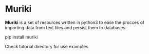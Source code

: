 
# Muriki

**Muriki** is a set of resources written in python3 to ease the procces of importing data from text files and persist them to databases.

pip install muriki

Check tutorial directory for use examples


